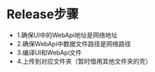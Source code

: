 # Release步骤

- 1.确保UI中的WebApi地址是网络地址
- 2.确保WebApi中数据文件路径是网络路径
- 3.编译UI和WebApi文件
- 4.上传到对应文件夹（暂时借用其他文件夹的壳）
